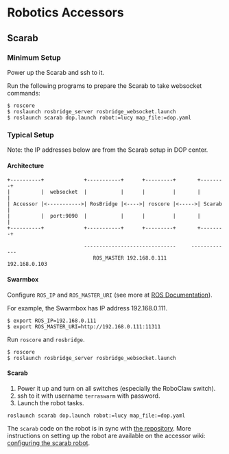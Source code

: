 # Robotics Accessors

## Scarab

### Minimum Setup

Power up the Scarab and ssh to it.

Run the following programs to prepare the Scarab to take websocket commands:

```
$ roscore
$ roslaunch rosbridge_server rosbridge_websocket.launch
$ roslaunch scarab dop.launch robot:=lucy map_file:=dop.yaml
```

### Typical Setup

Note: the IP addresses below are from the Scarab setup in DOP center.

#### Architecture

    +----------+             +-----------+      +---------+       +--------+
    |          |  websocket  |           |      |         |       |        |
    | Accessor |<----------->| RosBridge |<---->| roscore |<----->| Scarab |
    |          |  port:9090  |           |      |         |       |        |
    +----------+             +-----------+      +---------+       +--------+

                             ------------------------------     -------------
                                ROS_MASTER 192.168.0.111        192.168.0.103

#### Swarmbox

Configure `ROS_IP` and `ROS_MASTER_URI` (see more at
[ROS Documentation](http://wiki.ros.org/ROS/EnvironmentVariables)).

For example, the Swarmbox has IP address 192.168.0.111.

```
$ export ROS_IP=192.168.0.111
$ export ROS_MASTER_URI=http://192.168.0.111:11311
```


Run `roscore` and `rosbridge`.

```
$ roscore
$ roslaunch rosbridge_server rosbridge_websocket.launch
```

#### Scarab

1. Power it up and turn on all switches (especially the RoboClaw switch).
2. ssh to it with username `terraswarm` with password.
3. Launch the robot tasks.
```
roslaunch scarab dop.launch robot:=lucy map_file:=dop.yaml
```

The `scarab` code on the robot is in sync with
[the repository](https://github.com/nebgnahz/scarab/tree/dop). More instructions
on setting up the robot are available on the accessor wiki:
[configuring the scarab robot](https://www.terraswarm.org/accessors/wiki/Main/ConfiguringTheScarabRobot).
